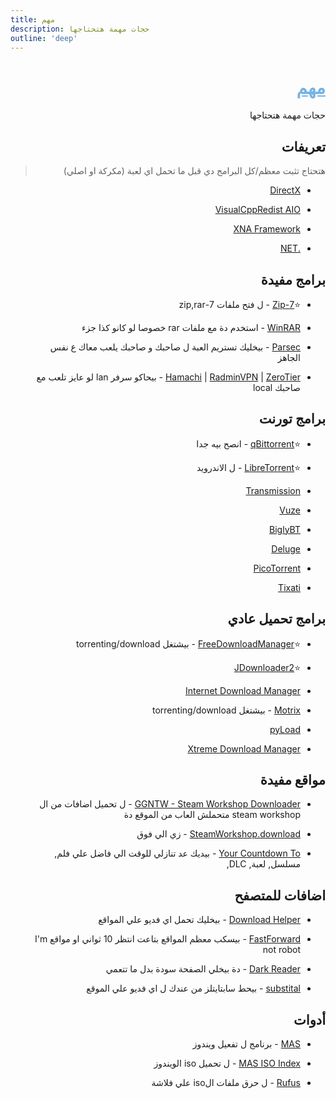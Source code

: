 ```yaml
---
title: مهم
description: حجات مهمة هتحتاجها
outline: 'deep'
---
```


<div dir="rtl">

# <div dir="rtl"><span style="color:rgb(120, 179, 226); text-decoration: underline;">مهم</span></div>
حجات مهمة هتحتاجها

## تعريفات
> هتحتاج تثبت معظم/كل البرامج دي قبل ما تحمل اي لعبة 
(مكركة او اصلي)

* [DirectX](https://www.microsoft.com/en-us/download/details.aspx?id=35)

* [VisualCppRedist AIO](https://github.com/abbodi1406/vcredist/releases/latest)

* [XNA Framework](https://www.microsoft.com/en-us/download/details.aspx?id=20914)

* [.NET](https://dotnet.microsoft.com/en-us/download/dotnet)

## برامج مفيدة

* ⭐[7-Zip](https://www.7-zip.org/) - ل فتح ملفات 7-zip,rar
 
* [WinRAR](https://www.win-rar.com/) - استخدم دة مع ملفات rar خصوصا لو كانو كذا جزء

* [Parsec](https://parsec.app/) - بيخليك تستريم العبة ل صاحبك و صاحبك يلعب معاك ع نفس الجاهز

* [Hamachi](https://vpn.net) |  [RadminVPN](https://www.radmin-vpn.com/) | [ZeroTier](https://www.zerotier.com/) - بيحاكو سرفر lan لو عايز تلعب مع صاحبك local 

## برامج تورنت

* ⭐[qBittorrent](https://www.qbittorrent.org/download.php) - انصح بيه جدا

* ⭐[LibreTorrent](https://github.com/proninyaroslav/libretorrent/releases/latest) - ل الاندرويد

* [Transmission](https://transmissionbt.com/download/)

* [Vuze](http://www.vuze.com/)

* [BiglyBT](https://www.biglybt.com/download/)

* [Deluge](https://dev.deluge-torrent.org/wiki/Download)

* [PicoTorrent](https://picotorrent.org/download/)

* [Tixati](https://tixati.com/)

## برامج تحميل عادي

* ⭐[FreeDownloadManager](https://www.freedownloadmanager.org/) - بيشتغل torrenting/download

* ⭐[JDownloader2](http://jdownloader.org/jdownloader2) 

* [Internet Download Manager](https://www.internetdownloadmanager.com/download.html)

* [Motrix](https://motrix.app/) - بيشتغل torrenting/download


* [pyLoad](https://pyload.net/)

* [Xtreme Download Manager](https://subhra74.github.io/xdm/)

## مواقع مفيدة

* [GGNTW - Steam Workshop Downloader](https://ggntw.com/steam) - ل تحميل اضافات من ال steam workshop  متحملش العاب من الموقع دة

* [SteamWorkshop.download](http://steamworkshop.download) - زي الي فوق

* [Your Countdown To](https://yourcountdown.to/) - بيديك عد تنازلي للوقت الي فاضل علي فلم, مسلسل, لعبة, DLC, 

## اضافات للمتصفح

* [Download Helper](https://www.downloadhelper.net/) - بيخليك تحمل اي فديو علي المواقع

* [FastForward](https://fastforward.team/) - بيسكب معظم المواقع بتاعت انتظر 10 ثواني او مواقع I'm not robot

* [Dark Reader](https://darkreader.org/) - دة بيخلي الصفحة سودة بدل ما تتعمي 

* [substital](https://substital.com/) - بيحط سابتايتلز من عندك ل اي فديو علي الموقع

## أدوات

* [MAS](https://massgrave.dev/#Method-1---PowerShell) - برنامج ل تفعيل ويندوز

* [MAS ISO Index](https://massgrave.dev/genuine-installation-media)  - ل تحميل iso الويندوز

* [Rufus](https://rufus.ie/) - ل حرق ملفات الiso علي فلاشة

</div>
